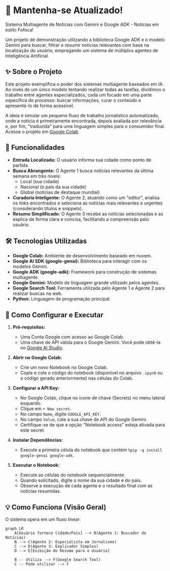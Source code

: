 # 📰 Mantenha-se Atualizado!
Sistema Multiagente de Notícias com Gemini e Google ADK - Notícias em estilo Fofoca!

Um projeto de demonstração utilizando a biblioteca Google ADK e o modelo Gemini para buscar, filtrar e resumir notícias relevantes com base na localização do usuário, empregando um sistema de múltiplos agentes de Inteligência Artificial.

## ✨ Sobre o Projeto

Este projeto exemplifica o poder dos sistemas multiagente baseados em IA. Ao invés de um único modelo tentando realizar todas as tarefas, dividimos o trabalho entre agentes especializados, cada um focado em uma parte específica do processo: buscar informações, curar o conteúdo e apresentá-lo de forma acessível.

A ideia é simular um pequeno fluxo de trabalho jornalístico automatizado, onde a notícia é primeiramente encontrada, depois avaliada por relevância e, por fim, "traduzida" para uma linguagem simples para o consumidor final.
Acesse o projeto em [Google Colab](https://colab.research.google.com/drive/1-JAQm7RZx8YoFc_EVcvhRqoRHHgGRX_Y?usp=sharing)

## 🚀 Funcionalidades

* **Entrada Localizada:** O usuário informa sua cidade como ponto de partida.
* **Busca Abrangente:** O Agente 1 busca notícias relevantes da última semana em três níveis:
    * Local (sua cidade)
    * Nacional (o país da sua cidade)
    * Global (notícias de destaque mundial)
* **Curadoria Inteligente:** O Agente 2, atuando como um "editor", analisa os links encontrados e seleciona as notícias mais relevantes e urgentes (considerando títulos e snippets).
* **Resumo Simplificado:** O Agente 3 recebe as notícias selecionadas e as explica de forma clara e concisa, facilitando a compreensão pelo usuário.

## 🛠️ Tecnologias Utilizadas

* **Google Colab:** Ambiente de desenvolvimento baseado em nuvem.
* **Google AI SDK (google-genai):** Biblioteca para interagir com os modelos Gemini.
* **Google ADK (google-adk):** Framework para construção de sistemas multiagente.
* **Google Gemini:** Modelo de linguagem grande utilizado pelos agentes.
* **Google Search Tool:** Ferramenta utilizada pelo Agente 1 e Agente 2 para realizar buscas na web.
* **Python:** Linguagem de programação principal.

## 🚦 Como Configurar e Executar

1.  **Pré-requisitos:**
    * Uma Conta Google com acesso ao Google Colab.
    * Uma chave de API válida para o Google Gemini. Você pode obtê-la no [Google AI Studio](https://aistudio.google.com/).

2.  **Abrir no Google Colab:**
    * Crie um novo Notebook no Google Colab.
    * Copie e cole o código do notebook (disponível no arquivo `.ipynb` ou o código gerado anteriormente) nas células do Colab.

3.  **Configurar a API Key:**
    * No Google Colab, clique no ícone de chave (Secrets) no menu lateral esquerdo.
    * Clique em `+ New secret`.
    * No campo `Name`, digite `GOOGLE_API_KEY`.
    * No campo `Value`, cole a sua chave de API do Google Gemini.
    * Certifique-se de que a opção "Notebook access" esteja ativada para este secret.

4.  **Instalar Dependências:**
    * Execute a primeira célula do notebook que contém `%pip -q install google-genai google-adk`.

5.  **Executar o Notebook:**
    * Execute as células do notebook sequencialmente.
    * Quando solicitado, digite o nome da sua cidade e do país.
    * Observe a execução de cada agente e o resultado final com as notícias resumidas.

## 💡 Como Funciona (Visão Geral)

O sistema opera em um fluxo linear:

```mermaid
graph LR
    A[Usuário fornece Cidade/País] --> B(Agente 1: Buscador de Notícias)
    B --> C(Agente 2: Especialista em Jornalismo)
    C --> D(Agente 3: Explicador Simples)
    D --> E[Exibição do Resumo para o Usuário]

    B -- Utiliza --> F(Google Search Tool)
    C -- Pode utilizar --> F
